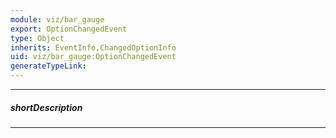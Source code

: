 ```yaml
---
module: viz/bar_gauge
export: OptionChangedEvent
type: Object
inherits: EventInfo,ChangedOptionInfo
uid: viz/bar_gauge:OptionChangedEvent
generateTypeLink: 
---
```

---
##### shortDescription
<!-- Description goes here -->

---
<!-- Description goes here -->